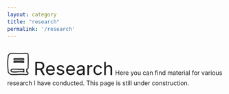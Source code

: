 ```yaml
---
layout: category
title: "research"
permalink: '/research'
---
```


<br>
<img src="assets/book.svg" width="50px"/><div style="font-size:3em;display:inline;"> Research</div>
Here you can find material for various research I have conducted. This page is still under construction.
